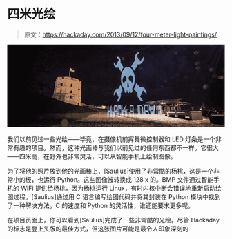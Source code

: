 # 四米光绘

> 原文：<https://hackaday.com/2013/09/12/four-meter-light-paintings/>

![HaD](img/caa710b5de2de2303f54d78e851441af.png)

我们以前见过一些光绘——毕竟，在摄像机前挥舞微控制器和 LED 灯条是一个非常有趣的项目。然而，这种光画棒与我们以前见过的任何东西都不一样。它很大——四米高，在野外也非常灵活，可以从智能手机上绘制图像。

为了将他的照片放到他的光画棒上，[Saulius]使用了非常酷的[杨桃](http://8devices.com/carambola)，这是一个非常小的板，也运行 Python。这些图像被转换成 128 x 的。BMP 文件通过智能手机的 WiFi 提供给杨桃，因为杨桃运行 Linux，有时内核中断会错误地重新启动绘图过程。[Saulius]通过用 C 语言编写绘图代码并将其封装在 Python 模块中找到了一种解决方法。C 的速度和 Python 的灵活性，谁还能要求更多呢。

在项目页面上，你可以看到[Saulius]完成了一些非常酷的光绘。尽管 Hackaday 的标志是登上头版的最佳方式，但这张图片可能是最令人印象深刻的